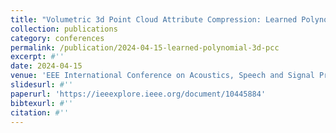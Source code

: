 ```yaml
---
title: "Volumetric 3d Point Cloud Attribute Compression: Learned Polynomial Bilateral Filter for Prediction"
collection: publications
category: conferences
permalink: /publication/2024-04-15-learned-polynomial-3d-pcc
excerpt: #''
date: 2024-04-15
venue: 'EEE International Conference on Acoustics, Speech and Signal Processing (ICASSP) 2024'
slidesurl: #''
paperurl: 'https://ieeexplore.ieee.org/document/10445884'
bibtexurl: #''
citation: #''
---
```


